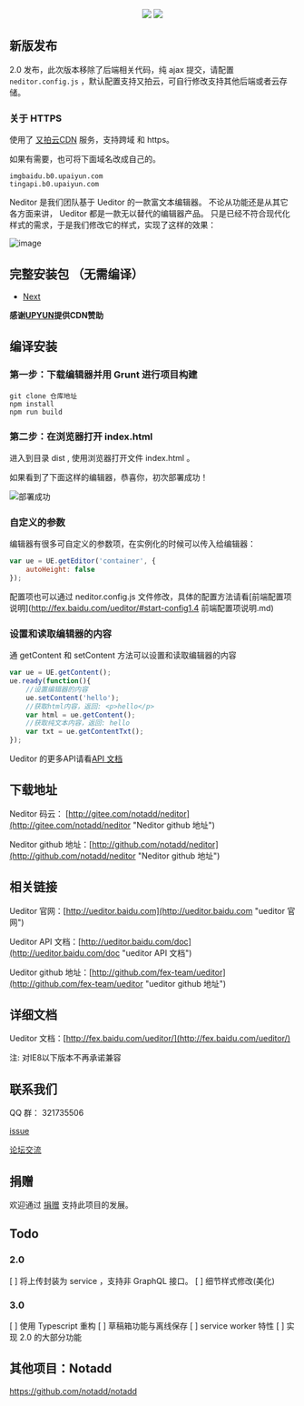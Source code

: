 
<p align="center">
<a href="https://jq.qq.com/?_wv=1027&k=5qVzRh4" title="Notadd 官方技术交流群"><img src="https://img.shields.io/badge/QQ%20Group-321735506-6782d6.svg?style=flat-square"></a>
<a href="https://travis-ci.org/notadd/neditor" title="Build Status"><img src="https://img.shields.io/travis/notadd/neditor/master.svg?style=flat-square"></a>
</p>

## 新版发布

2.0 发布，此次版本移除了后端相关代码，纯 ajax 提交，请配置 `neditor.config.js` ，默认配置支持又拍云，可自行修改支持其他后端或者云存储。

### 关于 HTTPS

使用了 [又拍云CDN](https://console.upyun.com/register/?invite=r17EYO3BW) 服务，支持跨域 和 https。

如果有需要，也可将下面域名改成自己的。
```
imgbaidu.b0.upaiyun.com
tingapi.b0.upaiyun.com
```
Neditor 是我们团队基于 Ueditor 的一款富文本编辑器。
不论从功能还是从其它各方面来讲， Ueditor 都是一款无以替代的编辑器产品。
只是已经不符合现代化样式的需求，于是我们修改它的样式，实现了这样的效果：

![image](https://www.notadd.com/src/neditor.webp)


## 完整安装包 （无需编译） ##

* [Next](https://www.notadd.com/download/neditor/Neditor-next-master.tar.xz)


**感谢[UPYUN](https://console.upyun.com/register/?invite=r17EYO3BW)提供CDN赞助**

## 编译安装 ##

### 第一步：下载编辑器并用 Grunt 进行项目构建 ###

```shell
git clone 仓库地址
npm install
npm run build
```

### 第二步：在浏览器打开 index.html ###

进入到目录 dist , 使用浏览器打开文件 index.html 。

如果看到了下面这样的编辑器，恭喜你，初次部署成功！

![部署成功](https://www.notadd.com/src/neditor-demo.webp)

### 自定义的参数

编辑器有很多可自定义的参数项，在实例化的时候可以传入给编辑器：

```javascript
var ue = UE.getEditor('container', {
    autoHeight: false
});
```

配置项也可以通过 neditor.config.js 文件修改，具体的配置方法请看[前端配置项说明](http://fex.baidu.com/ueditor/#start-config1.4 前端配置项说明.md)

### 设置和读取编辑器的内容

通 getContent 和 setContent 方法可以设置和读取编辑器的内容

```javascript
var ue = UE.getContent();
ue.ready(function(){
    //设置编辑器的内容
    ue.setContent('hello');
    //获取html内容，返回: <p>hello</p>
    var html = ue.getContent();
    //获取纯文本内容，返回: hello
    var txt = ue.getContentTxt();
});
```

Ueditor 的更多API请看[API 文档](http://ueditor.baidu.com/doc "ueditor API 文档")

##  下载地址

Neditor 码云： [http://gitee.com/notadd/neditor](http://gitee.com/notadd/neditor "Neditor github 地址")

Neditor github 地址：[http://github.com/notadd/neditor](http://github.com/notadd/neditor "Neditor github 地址")

## 相关链接

Ueditor 官网：[http://ueditor.baidu.com](http://ueditor.baidu.com "ueditor 官网")

Ueditor API 文档：[http://ueditor.baidu.com/doc](http://ueditor.baidu.com/doc "ueditor API 文档")

Ueditor github 地址：[http://github.com/fex-team/ueditor](http://github.com/fex-team/ueditor "ueditor github 地址")



## 详细文档

Ueditor 文档：[http://fex.baidu.com/ueditor/](http://fex.baidu.com/ueditor/)

注: 对IE8以下版本不再承诺兼容

## 联系我们 ##

QQ 群： 321735506

[issue](http://github.com/notadd/neditor/issues)

[论坛交流](https://bbs.notadd.com/category/13 "Neditor 论坛")

## 捐赠


欢迎通过 [捐赠](https://git.oschina.net/notadd/neditor?donate=true) 支持此项目的发展。

## Todo

### 2.0

[ ] 将上传封装为 service ，支持非 GraphQL 接口。
[ ] 细节样式修改(美化)

### 3.0

[ ] 使用 Typescript 重构
[ ] 草稿箱功能与离线保存
[ ] service worker 特性
[ ] 实现 2.0 的大部分功能

## 其他项目：Notadd

https://github.com/notadd/notadd
